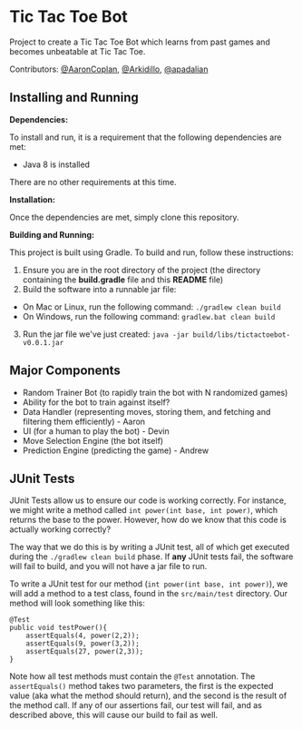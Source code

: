 # Tic Tac Toe Bot

Project to create a Tic Tac Toe Bot which learns from past games and becomes unbeatable at Tic Tac Toe.  

Contributors: [@AaronCoplan](https://github.com/AaronCoplan), [@Arkidillo](https://github.com/Arkidillo), [@apadalian](https://github.com/apadalian)

## Installing and Running

**Dependencies:** 

To install and run, it is a requirement that the following dependencies are met:
  * Java 8 is installed

There are no other requirements at this time.

**Installation:** 

Once the dependencies are met, simply clone this repository.

**Building and Running:**

This project is built using Gradle.  To build and run, follow these instructions:

1. Ensure you are in the root directory of the project (the directory containing the **build.gradle** file and this **README** file)
2. Build the software into a runnable jar file:
  * On Mac or Linux, run the following command: `./gradlew clean build`
  * On Windows, run the following command: `gradlew.bat clean build`
3. Run the jar file we've just created: `java -jar build/libs/tictactoebot-v0.0.1.jar`

## Major Components

* Random Trainer Bot (to rapidly train the bot with N randomized games)
* Ability for the bot to train against itself?
* Data Handler (representing moves, storing them, and fetching and filtering them efficiently) - Aaron
* UI (for a human to play the bot) - Devin
* Move Selection Engine (the bot itself)
* Prediction Engine (predicting the game) - Andrew

## JUnit Tests

JUnit Tests allow us to ensure our code is working correctly.  For instance, we might write a method called `int power(int base, int power)`, which returns the base to the power.  However, how do we know that this code is actually working correctly?

The way that we do this is by writing a JUnit test, all of which get executed during the `./gradlew clean build` phase.  If **any** JUnit tests fail, the software will fail to build, and you will not have a jar file to run.

To write a JUnit test for our method (`int power(int base, int power)`), we will add a method to a test class, found in the `src/main/test` directory.  Our method will look something like this:

```
@Test
public void testPower(){
    assertEquals(4, power(2,2));
    assertEquals(9, power(3,2));
    assertEquals(27, power(2,3));
}
```

Note how all test methods must contain the `@Test` annotation.  The `assertEquals()` method takes two parameters, the first is the expected value (aka what the method should return), and the second is the result of the method call.  If any of our assertions fail, our test will fail, and as described above, this will cause our build to fail as well.
